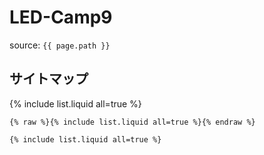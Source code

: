 # LED-Camp9

source: `{{ page.path }}`

## サイトマップ
{% include list.liquid all=true %}


```
{% raw %}{% include list.liquid all=true %}{% endraw %}

{% include list.liquid all=true %}
```
